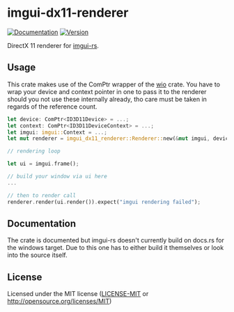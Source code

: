 # imgui-dx11-renderer

[![Documentation](https://docs.rs/imgui-dx11-renderer/badge.svg)](https://docs.rs/imgui-dx11-renderer)
[![Version](https://img.shields.io/crates/v/imgui-dx11-renderer.svg)](https://crates.io/crates/imgui-dx11-renderer)

DirectX 11 renderer for [imgui-rs](https://github.com/Gekkio/imgui-rs).

## Usage

This crate makes use of the ComPtr wrapper of the [wio](https://crates.io/crates/wio) crate.
You have to wrap your device and context pointer in one to pass it to the renderer should you not use these internally already,
tho care must be taken in regards of the reference count.

```rust
let device: ComPtr<ID3D11Device> = ...;
let context: ComPtr<ID3D11DeviceContext> = ...;
let imgui: imgui::Context = ...;
let mut renderer = imgui_dx11_renderer::Renderer::new(&mut imgui, device.clone(), context.clone()).expect("imgui dx11 renderer creation failed");

// rendering loop

let ui = imgui.frame();

// build your window via ui here
...

// then to render call
renderer.render(ui.render()).expect("imgui rendering failed");
```
## Documentation

The crate is documented but imgui-rs doesn't currently build on docs.rs
for the windows target. Due to this one has to either build it
themselves or look into the source itself.

## License

Licensed under the MIT license ([LICENSE-MIT](LICENSE-MIT) or http://opensource.org/licenses/MIT)
